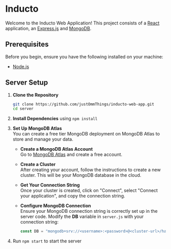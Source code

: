 # Inducto

Welcome to the Inducto Web Application! This project consists of a [React](https://react.dev/) application, an [Express.js](https://expressjs.com/) and [MongoDB](https://www.mongodb.com/).

## Prerequisites

Before you begin, ensure you have the following installed on your machine:
- [Node.js](https://nodejs.org/en/download/package-manager) 

## Server Setup

1. **Clone the Repository**  
   ```bash
   git clone https://github.com/justOmmThings/inducto-web-app.git
   cd server

2. **Install Dependencies** using `npm install`
   
3. **Set Up MongoDB Atlas**<br>
   You can create a free tier MongoDB deployment on MongoDB Atlas to store and manage your data.

    - **Create a MongoDB Atlas Account**<br>
    Go to [MongoDB Atlas](https://www.mongodb.com/products/platform/atlas-database) and create a free account.
    
    - **Create a Cluster**<br>
    After creating your account, follow the instructions to create a new cluster. This will be your MongoDB database in the cloud.
    
    - **Get Your Connection String**<br>
    Once your cluster is created, click on "Connect", select "Connect your application", and copy the connection string.
    
    - **Configure MongoDB Connection**<br>
    Ensure your MongoDB connection string is correctly set up in the server code. Modify the **DB** variable in `server.js` with your connection string:
      ```javascript
      const DB = "mongodb+srv://<username>:<password>@<cluster-url>/hangman?retryWrites=true&w=majority";
      ```
4. Run `npm start` to start the server